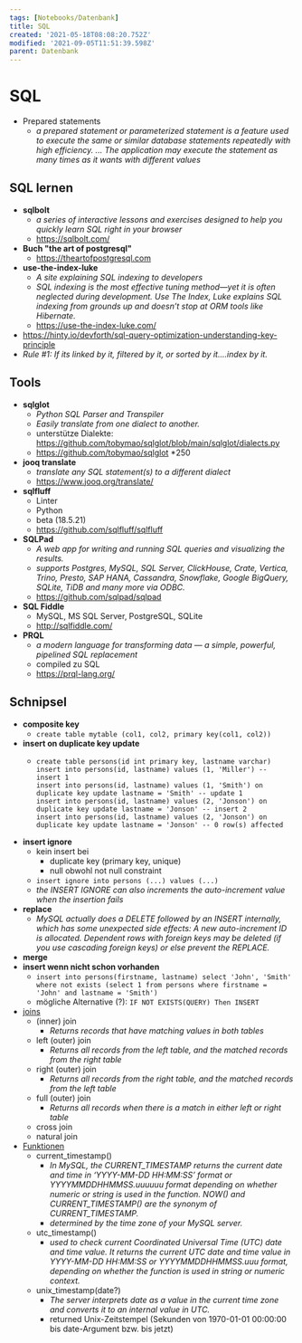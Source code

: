 ```yaml
---
tags: [Notebooks/Datenbank]
title: SQL
created: '2021-05-18T08:08:20.752Z'
modified: '2021-09-05T11:51:39.598Z'
parent: Datenbank
---
```


# SQL
- Prepared statements
  - *a prepared statement or parameterized statement is a feature used to execute the same or similar database statements repeatedly with high efficiency. ... The application may execute the statement as many times as it wants with different values*

## SQL lernen
- **sqlbolt**
  - *a series of interactive lessons and exercises designed to help you quickly learn SQL right in your browser*
  - <https://sqlbolt.com/>
- **Buch "the art of postgresql"**
  - <https://theartofpostgresql.com>
- **use-the-index-luke**
  - *A site explaining SQL indexing to developers*
  - *SQL indexing is the most effective tuning method—yet it is often neglected during development. Use The Index, Luke explains SQL indexing from grounds up and doesn’t stop at ORM tools like Hibernate.*
  - <https://use-the-index-luke.com/>
- <https://hinty.io/devforth/sql-query-optimization-understanding-key-principle>
- *Rule #1: If its linked by it, filtered by it, or sorted by it....index by it.*


## Tools
- **sqlglot**
  - *Python SQL Parser and Transpiler*
  - *Easily translate from one dialect to another.*
  - unterstütze Dialekte: <https://github.com/tobymao/sqlglot/blob/main/sqlglot/dialects.py>
  - <https://github.com/tobymao/sqlglot> *250
- **jooq translate**
  - *translate any SQL statement(s) to a different dialect*
  - <https://www.jooq.org/translate/>
- **sqlfluff**
  - Linter
  - Python
  - beta (18.5.21)
  - <https://github.com/sqlfluff/sqlfluff>
- **SQLPad**
  - *A web app for writing and running SQL queries and visualizing the results.*
  - *supports Postgres, MySQL, SQL Server, ClickHouse, Crate, Vertica, Trino, Presto, SAP HANA, Cassandra, Snowflake, Google BigQuery, SQLite, TiDB and many more via ODBC.*
  - <https://github.com/sqlpad/sqlpad>
- **SQL Fiddle**
  - MySQL, MS SQL Server, PostgreSQL, SQLite
  - <http://sqlfiddle.com/>
- **PRQL**
  - *a modern language for transforming data — a simple, powerful, pipelined SQL replacement*
  - compiled zu SQL
  - <https://prql-lang.org/> 


## Schnipsel
- **composite key**
  - `create table mytable (col1, col2, primary key(col1, col2))`
- **insert on duplicate key update**
  - ```
    create table persons(id int primary key, lastname varchar)
    insert into persons(id, lastname) values (1, 'Miller') -- insert 1
    insert into persons(id, lastname) values (1, 'Smith') on duplicate key update lastname = 'Smith' -- update 1
    insert into persons(id, lastname) values (2, 'Jonson') on duplicate key update lastname = 'Jonson' -- insert 2
    insert into persons(id, lastname) values (2, 'Jonson') on duplicate key update lastname = 'Jonson' -- 0 row(s) affected
    ```
- **insert ignore**
  - kein insert bei
    - duplicate key (primary key, unique)
    - null obwohl not null constraint
  - `insert ignore into persons (...) values (...)`
  - *the INSERT IGNORE can also increments the auto-increment value when the insertion fails*
- **replace**
  - *MySQL actually does a DELETE followed by an INSERT internally, which has some unexpected side effects: A new auto-increment ID is allocated. Dependent rows with foreign keys may be deleted (if you use cascading foreign keys) or else prevent the REPLACE.*
- **merge**
- **insert wenn nicht schon vorhanden**
  - `insert into persons(firstname, lastname) select 'John', 'Smith' where not exists (select 1 from persons where firstname = 'John' and lastname = 'Smith')`
  - mögliche Alternative (?): `IF NOT EXISTS(QUERY) Then INSERT`
- <u>joins</u>
  - (inner) join
    - *Returns records that have matching values in both tables* 
  - left (outer) join
    - *Returns all records from the left table, and the matched records from the right table* 
  - right (outer) join
    - *Returns all records from the right table, and the matched records from the left table* 
  - full (outer) join
    - *Returns all records when there is a match in either left or right table*
  - cross join
  - natural join
- <u>Funktionen</u>
  - current_timestamp()
    - *In MySQL, the CURRENT_TIMESTAMP returns the current date and time in ‘YYYY-MM-DD HH:MM:SS’ format or YYYYMMDDHHMMSS.uuuuuu format depending on whether numeric or string is used in the function. NOW() and CURRENT_TIMESTAMP() are the synonym of CURRENT_TIMESTAMP.*
    - *determined by the time zone of your MySQL server.*
  - utc_timestamp()
    - *used to check current Coordinated Universal Time (UTC) date and time value. It returns the current UTC date and time value in YYYY-MM-DD HH:MM:SS or YYYYMMDDHHMMSS.uuu format, depending on whether the function is used in string or numeric context.* 
  - unix_timestamp(date?)
    - *The server interprets date as a value in the current time zone and converts it to an internal value in UTC.* 
    - returned Unix-Zeitstempel (Sekunden von 1970-01-01 00:00:00 bis date-Argument bzw. bis jetzt) 
